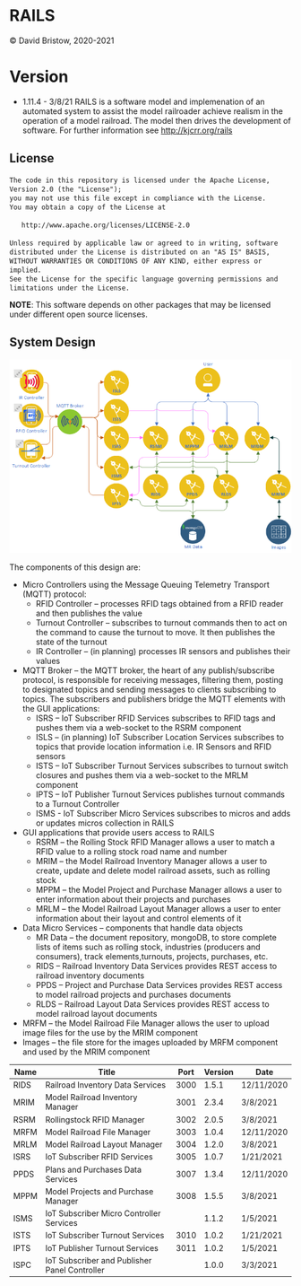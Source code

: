 # RAILS
&copy; David Bristow, 2020-2021

# Version
* 1.11.4 - 3/8/21
RAILS is a software model and implemenation of an automated system to assist the model railroader achieve realism in the operation of a model railroad. The model then drives the development of software.
For further information see http://kjcrr.org/rails

## License

    The code in this repository is licensed under the Apache License, Version 2.0 (the "License");
    you may not use this file except in compliance with the License.
    You may obtain a copy of the License at

       http://www.apache.org/licenses/LICENSE-2.0

    Unless required by applicable law or agreed to in writing, software
    distributed under the License is distributed on an "AS IS" BASIS,
    WITHOUT WARRANTIES OR CONDITIONS OF ANY KIND, either express or implied.
    See the License for the specific language governing permissions and
    limitations under the License.

**NOTE**: This software depends on other packages that may be licensed under different open source licenses.

## System Design
![System Design](https://github.com/djbristow/RAILS/blob/master/sysdesign.png)

The components of this design are:
- Micro Controllers using the Message Queuing Telemetry Transport (MQTT) protocol:
  - RFID Controller – processes RFID tags obtained from a RFID reader and then publishes the value
  - Turnout Controller – subscribes to turnout commands then to act on the command to cause the turnout to move. It then publishes the state of the turnout
  - IR Controller – (in planning) processes IR sensors and publishes their values
- MQTT Broker – the MQTT broker, the heart of any publish/subscribe protocol, is responsible for receiving messages, filtering them, posting to designated topics and sending messages to clients subscribing to topics. The subscribers and publishers bridge the MQTT elements with the GUI applications:
  - ISRS – IoT Subscriber RFID Services subscribes to RFID tags and pushes them via a web-socket to the RSRM component
  - ISLS – (in planning) IoT Subscriber Location Services subscribes to topics that provide location information i.e. IR Sensors and RFID sensors
  - ISTS – IoT Subscriber Turnout Services subscribes to turnout switch closures and pushes them via a web-socket to the MRLM component
  - IPTS – IoT Publisher Turnout Services publishes turnout commands to a Turnout Controller
  - ISMS - IoT Subscriber Micro Services subscribes to micros and adds or updates micros collection in RAILS
- GUI applications that provide users access to RAILS
  - RSRM – the Rolling Stock RFID Manager allows a user to match a RFID value to a rolling stock road name and number
  - MRIM – the Model Railroad Inventory Manager allows a user to create, update and delete model railroad assets, such as rolling stock
  - MPPM – the Model Project and Purchase Manager allows a user to enter information about their projects and purchases
  - MRLM – the Model Railroad Layout Manager allows a user to enter information about their layout and control elements of it
- Data Micro Services – components that handle data objects
  - MR Data – the document repository, mongoDB, to store complete lists of items such as rolling stock, industries (producers and consumers), track elements,turnouts, projects, purchases, etc.
  - RIDS – Railroad Inventory Data Services provides REST access to railroad inventory documents
  - PPDS – Project and Purchase Data Services provides REST access to model railroad projects and purchases documents
  - RLDS – Railroad Layout Data Services provides REST access to model railroad layout documents
- MRFM – the Model Railroad File Manager allows the user to upload image files for the use by the MRIM component
- Images – the file store for the images uploaded by MRFM component and used by the MRIM component


|Name |Title                                  |Port |Version|Date     |
|-----|---------------------------------------|-----|-------|---------|
|RIDS|Railroad Inventory Data Services|3000|1.5.1|12/11/2020|
|MRIM|Model Railroad Inventory Manager|3001|2.3.4|3/8/2021|
|RSRM|Rollingstock RFID Manager|3002|2.0.5|3/8/2021|
|MRFM|Model Railroad File Manager|3003|1.0.4|12/11/2020|
|MRLM|Model Railroad Layout Manager|3004|1.2.0|3/8/2021|
|ISRS|IoT Subscriber RFID Services|3005|1.0.7|1/21/2021|
|PPDS|Plans and Purchases Data Services|3007|1.3.4|12/11/2020|
|MPPM|Model Projects and Purchase Manager|3008|1.5.5|3/8/2021|
|ISMS|IoT Subscriber Micro Controller Services||1.1.2|1/5/2021|
|ISTS|IoT Subscriber Turnout Services|3010|1.0.2|1/21/2021|
|IPTS|IoT Publisher Turnout Services|3011|1.0.2|1/5/2021|
|ISPC|IoT Subscriber and Publisher Panel Controller||1.0.0|3/3/2021|




